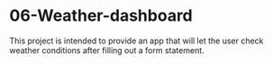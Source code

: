# 06-Weather-dashboard
This project is intended to provide an app that will let the user check weather conditions after filling out a form statement.
